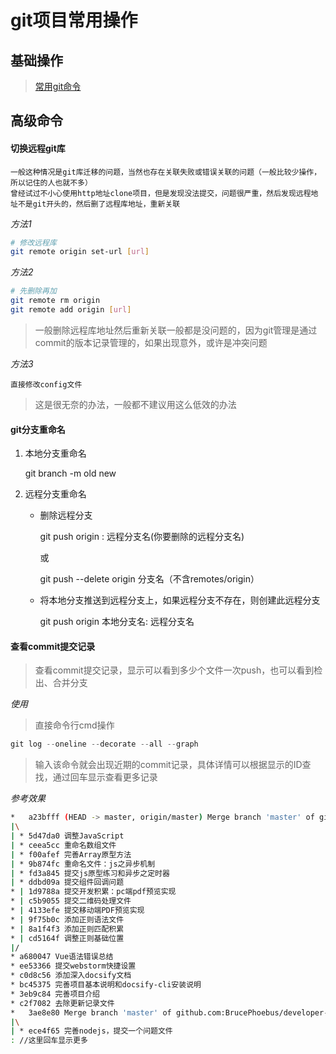 # git项目常用操作

## 基础操作

> [常用git命令](知识笔记/工具/版本控制/常用git命令.md)

## 高级命令

#### 切换远程git库

	一般这种情况是git库迁移的问题，当然也存在关联失败或错误关联的问题（一般比较少操作，所以记住的人也就不多）
	曾经试过不小心使用http地址clone项目，但是发现没法提交，问题很严重，然后发现远程地址不是git开头的，然后删了远程库地址，重新关联

*方法1*

```bash
# 修改远程库
git remote origin set-url [url]
```

*方法2*

```bash
# 先删除再加
git remote rm origin
git remote add origin [url]
```

> 一般删除远程库地址然后重新关联一般都是没问题的，因为git管理是通过commit的版本记录管理的，如果出现意外，或许是冲突问题

*方法3*

	直接修改config文件

> 这是很无奈的办法，一般都不建议用这么低效的办法

#### git分支重命名

1. 本地分支重命名

	git branch -m old new

2. 远程分支重命名

	* 删除远程分支

		git push origin : 远程分支名(你要删除的远程分支名)
		
		或

		 git push --delete origin 分支名（不含remotes/origin）

	* 将本地分支推送到远程分支上，如果远程分支不存在，则创建此远程分支

		git push origin 本地分支名: 远程分支名

#### 查看commit提交记录

> 查看commit提交记录，显示可以看到多少个文件一次push，也可以看到检出、合并分支

*使用*

> 直接命令行cmd操作

```js
git log --oneline --decorate --all --graph
```

> 输入该命令就会出现近期的commit记录，具体详情可以根据显示的ID查找，通过回车显示查看更多记录

*参考效果*

```bash
*   a23bfff (HEAD -> master, origin/master) Merge branch 'master' of github.com:BrucePhoebus/developer-note
|\
| * 5d47da0 调整JavaScript
| * ceea5cc 重命名数组文件
| * f00afef 完善Array原型方法
| * 9b874fc 重命名文件：js之异步机制
| * fd3a845 提交js原型练习和异步之定时器
| * ddbd09a 提交组件回调问题
* | 1d9788a 提交开发积累：pc端pdf预览实现
* | c5b9055 提交二维码处理文件
* | 4133efe 提交移动端PDF预览实现
* | 9f75b0c 添加正则语法文件
* | 8a1f4f3 添加正则匹配积累
* | cd5164f 调整正则基础位置
|/
* a680047 Vue语法错误总结
* ee53366 提交webstorm快捷设置
* c0d8c56 添加深入docsify文档
* bc45375 完善项目基本说明和docsify-cli安装说明
* 3eb9c84 完善项目介绍
* c2f7082 去除更新记录文件
*   3ae8e80 Merge branch 'master' of github.com:BrucePhoebus/developer-note
|\
| * ece4f65 完善nodejs，提交一个问题文件
: //这里回车显示更多
```
